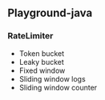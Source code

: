 ## Playground-java

### RateLimiter
- Token bucket
- Leaky bucket
- Fixed window
- Sliding window logs
- Sliding window counter
